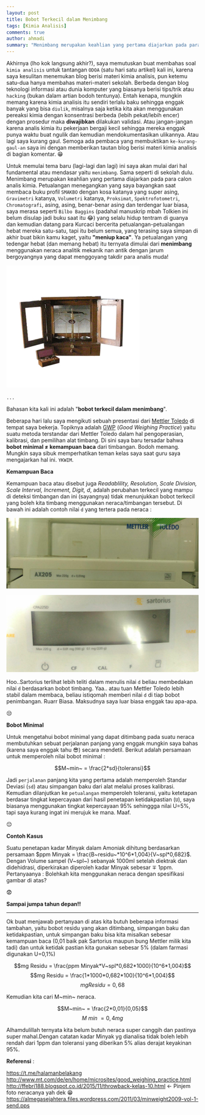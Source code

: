 ```yaml
---
layout: post
title: Bobot Terkecil dalam Menimbang 
tags: [Kimia Analisis]
comments: true
author: ahmadi
summary: "Menimbang merupakan keahlian yang pertama diajarkan pada para calon analis kimia. Petualangan menegangkan yang saya bayangkan saat membaca buku profil SMAKBO dengan kosa katanya yang super asing, Gravimetri katanya, Volumetri katanya, Proksimat, Spektrofotometri, Chromatografi, asing, asing, benar-benar asing dan terdengar luar biasa, saya merasa seperti Bilbo Baggins yang selalu hidup tentram di guanya dan kemudian datang para Kurcaci bercerita petualangan-petualangan hebat mereka satu-satu, tapi itu belum semua, yang terasing saya simpan di akhir buat bikin kamu kaget, yaitu “meniup kaca”."
--- 
```


Akhirnya (lho kok langsung akhir?), saya memutuskan buat membahas soal `kimia analisis` untuk tantangan `ODOA` (satu hari satu artikel) kali ini, karena saya kesulitan menemukan blog berisi materi kimia analisis, pun ketemu satu-dua hanya membahas materi-materi sekolah. 
Berbeda dengan blog teknologi informasi atau dunia komputer yang biasanya berisi tips/trik atau `hacking` (bukan dalam artian bodoh tentunya). 
Entah kenapa, mungkin memang karena kimia analisis itu sendiri terlalu baku sehingga enggak banyak yang bisa `diulik`, misalnya saja ketika kita akan menggunakan pereaksi kimia dengan konsentrasi berbeda (lebih pekat/lebih encer) dengan prosedur maka **diwajibkan** dilakukan validasi. 
Atau jangan-jangan karena analis kimia itu pekerjaan bergaji kecil sehingga mereka enggak punya waktu buat ngulik dan kemudian mendokumentasikan ulikannya. 
Atau lagi saya kurang gaul. Semoga ada pembaca yang membuktikan `ke-kurang-gaul-an` saya ini dengan memberikan tautan blog berisi materi kimia analisis di bagian komentar. 
😁

Untuk memulai tema baru (lagi-lagi dan lagi) ini saya akan mulai dari hal fundamental atau mendasar yaitu `menimbang`. 
Sama seperti di sekolah dulu. Menimbang merupakan keahlian yang pertama diajarkan pada para calon analis kimia. 
Petualangan menegangkan yang saya bayangkan saat membaca buku profil `SMAKBO` dengan kosa katanya yang super asing, `Gravimetri` katanya, `Volumetri` katanya, `Proksimat`, `Spektrofotometri`, `Chromatografi`, asing, asing, benar-benar asing dan terdengar luar biasa, saya merasa seperti `Bilbo Baggins` (padahal manuskrip mbah Tolkien ini belum disulap jadi buku saat itu 😂) yang selalu hidup tentram di guanya dan kemudian datang para Kurcaci bercerita petualangan-petualangan hebat mereka satu-satu, tapi itu belum semua, yang terasing saya simpan di akhir buat bikin kamu kaget, yaitu **"meniup kaca"**. 
Ya petualangan yang tedengar hebat (dan memang hebat) itu ternyata dimulai dari **menimbang** menggunakan neraca analitik mekanik nan antik dengan jarum bergoyangnya yang dapat menggoyang takdir para analis muda!

![](/img/ak-neraca-analitik.jpg) 

`...`

Bahasan kita kali ini adalah "**bobot terkecil dalam menimbang**".

Beberapa hari lalu saya mengikuti sebuah presentasi dari [Mettler Toledo](http://www.mt.com/id/id/home.html) di tempat saya bekerja. Topiknya adalah [GWP](http://www.mt.com/de/en/home/microsites/good_weighing_practice.html) (*Good Weighing Practice*) yaitu suatu metoda terstandar dari Mettler Toledo dalam hal pengoperasian, kalibrasi, dan pemilihan alat timbang.
Di sini saya baru tersadar bahwa **bobot minimal ≠ kemampuan baca** dari timbangan. Bodoh memang. Mungkin saya sibuk memperhatikan teman kelas saya saat guru saya mengajarkan hal ini. `YKWIM`.

**Kemampuan Baca**

Kemampuan baca atau disebut juga *Readablility, Resolution, Scale Division, Scale Interval, Increment, Digit, d*, adalah perubahan terkecil yang mampu di deteksi timbangan dan ini (sayangnya) tidak menunjukkan bobot terkecil yang boleh kita timbang menggunakan neraca/timbangan tersebut. 
Di bawah ini adalah contoh nilai `d` yang tertera pada neraca :

![](/img/ak-d-mt.jpg) 

![](/img/ak-d-sarto.jpg) 

Hoo..Sartorius terlihat lebih teliti dalam menulis nilai `d` beliau membedakan nilai `d` berdasarkan bobot timbang. Yaa.. atau tuan Mettler Toledo lebih stabil dalam membaca, beliau istiqomah memberi nilai `d` di tiap bobot penimbangan. Ruarr Biasa. Maksudnya saya luar biasa enggak tau apa-apa.

😒

**Bobot Minimal**

Untuk mengetahui bobot minimal yang dapat ditimbang pada suatu neraca membutuhkan sebuat perjalanan panjang yang enggak mungkin saya bahas (karena saya enggak tahu 😎) secara mendetil. Berikut adalah persamaan untuk memperoleh nilai bobot minimal :

$$M~min~ = \frac{2*sd}{toleransi}$$

Jadi `perjalanan` panjang kita yang pertama adalah memperoleh Standar Deviasi (`sd`) atau simpangan baku dari alat melalui proses kalibrasi. Kemudian dilanjutkan ke `petualangan` memperoleh toleransi, yaitu ketetapan berdasar tingkat kepercayaan dari hasil penetapan ketidakpastian (`U`), saya biasanya menggunakan tingkat kepercayaan 95% sehinggga nilai U=5%, tapi saya kurang ingat ini merujuk ke mana. Maaf.

😔

**Contoh Kasus**

Suatu penetapan kadar Minyak dalam Amoniak dihitung berdasarkan persamaan  $ppm Minyak = \frac{B~residu~*10^6*1,004}{V~spl*0,682}$. Dengan Volume sampel (V~spl~) sebanyak 1000ml setelah diektrak dan didehidrasi, diperkirakan diperoleh kadar Minyak sebesar ∓ 1ppm. Pertanyaanya : Bolehkah kita menggunakan neraca dengan spesifikasi gambar di atas?

😨

**Sampai jumpa tahun depan!!**

---

Ok buat menjawab pertanyaan di atas kita butuh beberapa informasi tambahan, yaitu bobot residu yang akan ditimbang, simpangan baku dan ketidakpastian, untuk simpangan baku bisa kita misalkan sebesar kemampuan baca (0,01 baik pak Sartorius maupun bung Mettler milik kita tadi) dan untuk ketidak pastian kita gunakan sebesar 5% (dalam farmasi digunakan U=0,1%)

 $$mg Residu = \frac{ppm Minyak*V~spl*0,682*1000}{10^6*1,004}$$
 $$mg Residu = \frac{1*1000*0,682*100}{10^6*1,004}$$
 $$mg Residu = 0,68$$

Kemudian kita cari M~min~ neraca.

$$M~min~ = \frac{2*0,01}{0,05}$$
$$M~min~ = 0,4mg$$

Alhamdulillah ternyata kita belum butuh neraca super canggih dan pastinya super mahal.Dengan catatan kadar Minyak yg dianalisa tidak boleh lebih rendah dari 1ppm dan toleransi yang diberikan 5% alias derajat keyakinan 95%.

**Referensi** :

<https://t.me/halamanbelakang>
<http://www.mt.com/de/en/home/microsites/good_weighing_practice.html>
<http://ffebri188.blogspot.co.id/2015/11/throwback-kelas-10.html> ← Pinjem foto neracanya yah dek 😁
<https://almegasejahtera.files.wordpress.com/2011/03/minweight2009-vol-1-send.pps>
